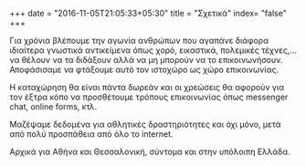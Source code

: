 +++
date = "2016-11-05T21:05:33+05:30"
title = "Σχετικά"
index= "false"
+++

Για χρόνια βλέπουμε την αγωνία ανθρώπων που αγαπάνε διάφορα ιδιαίτερα γνωστικά αντικείμενα όπως χορό, εικαστικά, πολεμικές τέχνες,... να θέλουν να τα διδάξουν αλλά να μη μπορούν να το επικοινωνήσουν. Αποφάσισαμε να φτάξουμε αυτό τον ιστοχώρο ως χώρο επικοινωνίας.

Η καταχώρηση θα είναι πάντα δωρεάν και οι χρεώσεις θα αφορούν για τον έξτρα κόπο να προσθέτουμε τρόπους επικοινωνίας όπως messenger chat, online forms, κτλ.

Μαζέψαμε δεδομένα για αθλητικές δραστηριότητες και όχι μόνο, μετά από πολύ προσπάθεια από όλο το internet.

Αρχικά για Αθήνα και Θεσσαλονική, σύντομα και στην υπόλοιπη Ελλάδα.

<script src="https://widget.flowxo.com/embed.js" data-fxo-widget="eyJ0aGVtZSI6IiMwMDkyY2MiLCJ3ZWIiOnsiYm90SWQiOiI1YjZjMDA3ZTM5YzM2ODAwNjI4NWZlZWUiLCJ0aGVtZSI6IiMwMDkyY2MifX0=" async defer></script>